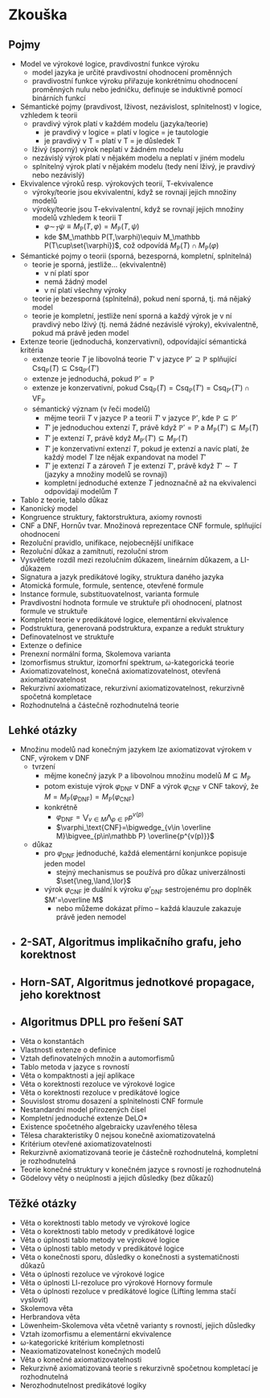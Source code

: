 # Zkouška

## Pojmy

- Model ve výrokové logice, pravdivostní funkce výroku
	- model jazyka je určité pravdivostní ohodnocení proměnných
	- pravdivostní funkce výroku přiřazuje konkrétnímu ohodnocení proměnných nulu nebo jedničku, definuje se induktivně pomocí binárních funkcí
- Sémantické pojmy (pravdivost, lživost, nezávislost, splnitelnost) v logice, vzhledem k teorii
	- pravdivý výrok platí v každém modelu (jazyka/teorie)
		- je pravdivý v logice = platí v logice = je tautologie
		- je pravdivý v T = platí v T = je důsledek T
	- lživý (sporný) výrok neplatí v žádném modelu
	- nezávislý výrok platí v nějakém modelu a neplatí v jiném modelu
	- splnitelný výrok platí v nějakém modelu (tedy není lživý, je pravdivý nebo nezávislý)
- Ekvivalence výroků resp. výrokových teorií, T-ekvivalence
	- výroky/teorie jsou ekvivalentní, když se rovnají jejich množiny modelů
	- výroky/teorie jsou T-ekvivalentní, když se rovnají jejich množiny modelů vzhledem k teorii T
		- $\varphi\sim_T\psi\equiv M_\mathbb P(T,\varphi)=M_\mathbb P(T,\psi)$
		- kde $M_\mathbb P(T,\varphi)\equiv M_\mathbb P(T\cup\set{\varphi})$, což odpovídá $M_\mathbb P(T)\cap M_\mathbb P(\varphi)$
- Sémantické pojmy o teorii (sporná, bezesporná, kompletní, splnitelná)
	- teorie je sporná, jestliže… (ekvivalentně)
		- v ní platí spor
		- nemá žádný model
		- v ní platí všechny výroky
	- teorie je bezesporná (splnitelná), pokud není sporná, tj. má nějaký model
	- teorie je kompletní, jestliže není sporná a každý výrok je v ní pravdivý nebo lživý (tj. nemá žádné nezávislé výroky), ekvivalentně, pokud má právě jeden model
- Extenze teorie (jednoduchá, konzervativní), odpovídající sémantická kritéria
	- extenze teorie $T$ je libovolná teorie $T'$ v jazyce $\mathbb P'\supseteq\mathbb P$ splňující $\text{Csq}_{\mathbb P}(T)\subseteq\text{Csq}_{\mathbb P'}(T')$
	- extenze je jednoduchá, pokud $\mathbb P'=\mathbb P$
	- extenze je konzervativní, pokud $\text{Csq}_{\mathbb P}(T)=\text{Csq}_{\mathbb P}(T')=\text{Csq}_{\mathbb P'}(T')\cap\text{VF}_\mathbb P$
	- sémantický význam (v řeči modelů)
		- mějme teorii $T$ v jazyce $\mathbb P$ a teorii $T'$ v jazyce $\mathbb P'$, kde $\mathbb P\subseteq\mathbb P'$
		- $T'$ je jednoduchou extenzí $T$, právě když $\mathbb P'=\mathbb P$ a $M_\mathbb P(T')\subseteq M_\mathbb P(T)$
		- $T'$ je extenzí $T$, právě když $M_{\mathbb P'}(T')\subseteq M_{\mathbb P'}(T)$
		- $T'$ je konzervativní extenzí $T$, pokud je extenzí a navíc platí, že každý model $T$ lze nějak expandovat na model $T'$
		- $T'$ je extenzí $T$ a zároveň $T$ je extenzí $T'$, právě když $T'\sim T$ (jazyky a množiny modelů se rovnají)
		- kompletní jednoduché extenze $T$ jednoznačně až na ekvivalenci odpovídají modelům $T$
- Tablo z teorie, tablo důkaz
- Kanonický model
- Kongruence struktury, faktorstruktura, axiomy rovnosti
- CNF a DNF, Hornův tvar. Množinová reprezentace CNF formule, splňující ohodnocení
- Rezoluční pravidlo, unifikace, nejobecnější unifikace
- Rezoluční důkaz a zamítnutí, rezoluční strom
- Vysvětlete rozdíl mezi rezolučním důkazem, lineárním důkazem, a LI-důkazem
- Signatura a jazyk predikátové logiky, struktura daného jazyka
- Atomická formule, formule, sentence, otevřené formule
- Instance formule, substituovatelnost, varianta formule
- Pravdivostní hodnota formule ve struktuře při ohodnocení, platnost formule ve struktuře
- Kompletní teorie v predikátové logice, elementární ekvivalence
- Podstruktura, generovaná podstruktura, expanze a redukt struktury
- Definovatelnost ve struktuře
- Extenze o definice
- Prenexní normální forma, Skolemova varianta
- Izomorfismus struktur, izomorfní spektrum, ω-kategorická teorie
- Axiomatizovatelnost, konečná axiomatizovatelnost, otevřená axiomatizovatelnost
- Rekurzivní axiomatizace, rekurzivní axiomatizovatelnost, rekurzivně spočetná kompletace
- Rozhodnutelná a částečně rozhodnutelná teorie

## Lehké otázky

- Množinu modelů nad konečným jazykem lze axiomatizovat výrokem v CNF, výrokem v DNF
	- tvrzení
		- mějme konečný jazyk $\mathbb P$ a libovolnou množinu modelů $M\subseteq M_\mathbb P$
		- potom existuje výrok $\varphi_\text{DNF}$ v DNF a výrok $\varphi_\text{CNF}$ v CNF takový, že $M=M_\mathbb P(\varphi_\text{DNF})=M_\mathbb P(\varphi_\text{CNF})$
		- konkrétně
			- $\varphi_\text{DNF}=\bigvee_{v\in M}\bigwedge _{p\in\mathbb P} p^{v(p)}$
			- $\varphi_\text{CNF}=\bigwedge_{v\in \overline M}\bigvee_{p\in\mathbb P} \overline{p^{v(p)}}$
	- důkaz
		- pro $\varphi_\text{DNF}$ jednoduché, každá elementární konjunkce popisuje jeden model
			- stejný mechanismus se používá pro důkaz univerzálnosti $\set{\neg,\land,\lor}$
		- výrok $\varphi_\text{CNF}$ je duální k výroku $\varphi'_\text{DNF}$ sestrojenému pro doplněk $M'=\overline M$
			- nebo můžeme dokázat přímo – každá klauzule zakazuje právě jeden nemodel
- 2-SAT, Algoritmus implikačního grafu, jeho korektnost
	- 
- Horn-SAT, Algoritmus jednotkové propagace, jeho korektnost
	- 
- Algoritmus DPLL pro řešení SAT
	- 
- Věta o konstantách
- Vlastnosti extenze o definice
- Vztah definovatelných množin a automorfismů
- Tablo metoda v jazyce s rovností
- Věta o kompaktnosti a její aplikace
- Věta o korektnosti rezoluce ve výrokové logice
- Věta o korektnosti rezoluce v predikátové logice
- Souvislost stromu dosazení a splnitelnosti CNF formule
- Nestandardní model přirozených čísel
- Kompletní jednoduché extenze DeLO*
- Existence spočetného algebraicky uzavřeného tělesa
- Tělesa charakteristiky 0 nejsou konečně axiomatizovatelná
- Kritérium otevřené axiomatizovatelnosti
- Rekurzivně axiomatizovaná teorie je částečně rozhodnutelná, kompletní je rozhodnutelná
- Teorie konečné struktury v konečném jazyce s rovností je rozhodnutelná
- Gödelovy věty o neúplnosti a jejich důsledky (bez důkazů)

## Těžké otázky

- Věta o korektnosti tablo metody ve výrokové logice
- Věta o korektnosti tablo metody v predikátové logice
- Věta o úplnosti tablo metody ve výrokové logice
- Věta o úplnosti tablo metody v predikátové logice
- Věta o konečnosti sporu, důsledky o konečnosti a systematičnosti důkazů
- Věta o úplnosti rezoluce ve výrokové logice
- Věta o úplnosti LI-rezoluce pro výrokové Hornovy formule
- Věta o úplnosti rezoluce v predikátové logice (Lifting lemma stačí vyslovit)
- Skolemova věta
- Herbrandova věta
- Löwenheim-Skolemova věta včetně varianty s rovností, jejich důsledky
- Vztah izomorfismu a elementární ekvivalence
- ω-kategorické kritérium kompletnosti
- Neaxiomatizovatelnost konečných modelů
- Věta o konečné axiomatizovatelnosti
- Rekurzivně axiomatizovaná teorie s rekurzivně spočetnou kompletací je rozhodnutelná
- Nerozhodnutelnost predikátové logiky
